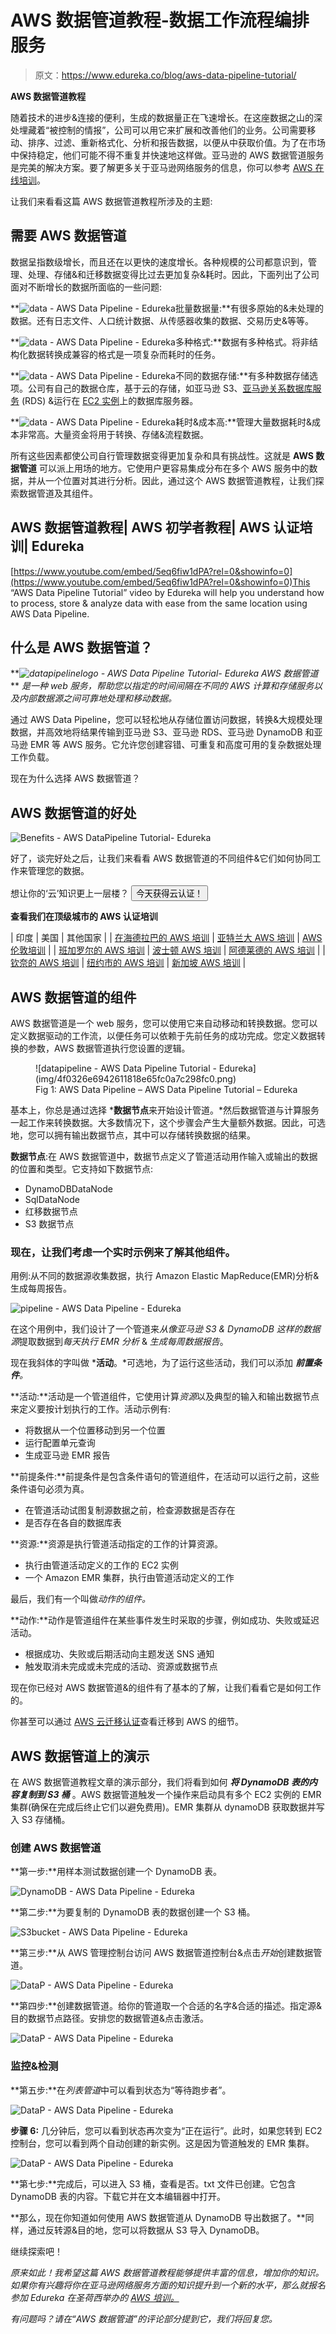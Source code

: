 # AWS 数据管道教程-数据工作流程编排服务

> 原文：<https://www.edureka.co/blog/aws-data-pipeline-tutorial/>

**AWS 数据管道教程**

随着技术的进步&连接的便利，生成的数据量正在飞速增长。在这座数据之山的深处埋藏着“被控制的情报”，公司可以用它来扩展和改善他们的业务。公司需要移动、排序、过滤、重新格式化、分析和报告数据，以便从中获取价值。为了在市场中保持稳定，他们可能不得不重复并快速地这样做。亚马逊的 AWS 数据管道服务是完美的解决方案。要了解更多关于亚马逊网络服务的信息，你可以参考 [AWS 在线培训](https://www.edureka.co/aws-certification-training)。

让我们来看看这篇 AWS 数据管道教程所涉及的主题:

## **需要 AWS 数据管道**

数据呈指数级增长，而且还在以更快的速度增长。各种规模的公司都意识到，管理、处理、存储&和迁移数据变得比过去更加复杂&耗时。因此，下面列出了公司面对不断增长的数据所面临的一些问题:

**![data - AWS Data Pipeline - Edureka](img/4523e7bf1588e085fb574d60ba0836da.png)批量数据量:**有很多原始的&未处理的数据。还有日志文件、人口统计数据、从传感器收集的数据、交易历史&等等。

**![data - AWS Data Pipeline - Edureka](img/9ebfc675c31d3fff82635a3486e510b7.png)多种格式:**数据有多种格式。将非结构化数据转换成兼容的格式是一项复杂而耗时的任务。

**![data - AWS Data Pipeline - Edureka](img/0a63b97a69e8b37442036a986fa3ed39.png)不同的数据存储:**有多种数据存储选项。公司有自己的数据仓库，基于云的存储，如亚马逊 S3、[亚马逊关系数据库服务](https://www.edureka.co/blog/rds-aws-tutorial/) (RDS) &运行在 [EC2 实例](https://www.edureka.co/blog/ec2-aws-tutorial-elastic-compute-cloud/)上的数据库服务器。

**![data - AWS Data Pipeline - Edureka](img/facb93a1f0f5fa6c4c06f0a5fa7e96f9.png)耗时&成本高:**管理大量数据耗时&成本非常高。大量资金将用于转换、存储&流程数据。

所有这些因素都使公司自行管理数据变得更加复杂和具有挑战性。这就是 **AWS 数据管道** 可以派上用场的地方。它使用户更容易集成分布在多个 AWS 服务中的数据，并从一个位置对其进行分析。因此，通过这个 AWS 数据管道教程，让我们探索数据管道及其组件。

## AWS 数据管道教程| AWS 初学者教程| AWS 认证培训| Edureka



[https://www.youtube.com/embed/5eq6fiw1dPA?rel=0&showinfo=0](https://www.youtube.com/embed/5eq6fiw1dPA?rel=0&showinfo=0)This “AWS Data Pipeline Tutorial” video by Edureka will help you understand how to process, store & analyze data with ease from the same location using AWS Data Pipeline.

## **什么是 AWS 数据管道？**

***![datapipelinelogo - AWS Data Pipeline Tutorial- Edureka](img/d77887c7481020abf2dbf022b56fe851.png) AWS 数据管道* ** *是一种 web 服务，帮助您以指定的时间间隔在不同的 AWS 计算和存储服务以及内部数据源之间可靠地处理和移动数据。*

通过 AWS Data Pipeline，您可以轻松地从存储位置访问数据，转换&大规模处理数据，并高效地将结果传输到亚马逊 S3、亚马逊 RDS、亚马逊 DynamoDB 和亚马逊 EMR 等 AWS 服务。它允许您创建容错、可重复和高度可用的复杂数据处理工作负载。

现在为什么选择 AWS 数据管道？

## **AWS 数据管道的好处**

![Benefits - AWS DataPipeline Tutorial- Edureka](img/cb9a70563a76aacf50b229d0b067e9f0.png)



好了，谈完好处之后，让我们来看看 AWS 数据管道的不同组件&它们如何协同工作来管理您的数据。

想让你的‘云’知识更上一层楼？ [<button>今天获得云认证！</button>](https://www.edureka.co/masters-program/cloud-architect-training)

**查看我们在顶级城市的 AWS 认证培训**

| 印度 | 美国 | 其他国家 |
| [在海德拉巴的 AWS 培训](https://www.edureka.co/aws-certification-training-hyderabad) | [亚特兰大 AWS 培训](https://www.edureka.co/aws-certification-training-atlanta) | [AWS 伦敦培训](https://www.edureka.co/aws-certification-training-london) |
| [班加罗尔的 AWS 培训](https://www.edureka.co/aws-certification-training-bangalore) | [波士顿 AWS 培训](https://www.edureka.co/aws-certification-training-boston) | [阿德莱德的 AWS 培训](https://www.edureka.co/aws-certification-training-adelaide) |
| [钦奈的 AWS 培训](https://www.edureka.co/aws-certification-training-chennai) | [纽约市的 AWS 培训](https://www.edureka.co/aws-certification-training-new-york-city) | [新加坡 AWS 培训](https://www.edureka.co/aws-certification-training-singapore) |

## **AWS 数据管道的组件**

AWS 数据管道是一个 web 服务，您可以使用它来自动移动和转换数据。您可以定义数据驱动的工作流，以便任务可以依赖于先前任务的成功完成。您定义数据转换的参数，AWS 数据管道执行您设置的逻辑。

<figure id="attachment_72471" aria-describedby="caption-attachment-72471" style="width: 528px" class="wp-caption aligncenter">![datapipeline - AWS Data Pipeline Tutorial - Edureka](img/4f0326e6942611818e65fc0a7c298fc0.png)

<figcaption id="caption-attachment-72471" class="wp-caption-text">Fig 1: AWS Data Pipeline – AWS Data Pipeline Tutorial – Edureka</figcaption>

</figure>

基本上，你总是通过选择 ***数据节点**来开始设计管道。*然后数据管道与计算服务一起工作来转换数据。大多数情况下，这个步骤会产生大量额外数据。因此，可选地，您可以拥有输出数据节点，其中可以存储转换数据的结果。

**数据节点**:在 AWS 数据管道中，数据节点定义了管道活动用作输入或输出的数据的位置和类型。它支持如下数据节点:

*   DynamoDBDataNode
*   SqlDataNode
*   红移数据节点
*   S3 数据节点

### 现在，让我们考虑一个实时示例来了解其他组件。

用例:从不同的数据源收集数据，执行 Amazon Elastic MapReduce(EMR)分析&生成每周报告。

![pipeline - AWS Data Pipeline - Edureka](img/25d91fbb8ac11ef129dacafdf89e3b5c.png)

在这个用例中，我们设计了一个管道来*从像亚马逊 S3 & DynamoDB 这样的数据源*提取数据到*每天执行 EMR 分析* & *生成每周数据报告*。

现在我斜体的字叫做 ***活动**。*可选地，为了运行这些活动，我们可以添加 ***前置条件**。*

**活动:**活动是一个管道组件，它使用计算*资源*以及典型的输入和输出数据节点来定义要按计划执行的工作。活动示例有:

*   将数据从一个位置移动到另一个位置
*   运行配置单元查询
*   生成亚马逊 EMR 报告

**前提条件:**前提条件是包含条件语句的管道组件，在活动可以运行之前，这些条件语句必须为真。

*   在管道活动试图复制源数据之前，检查源数据是否存在
*   是否存在各自的数据库表

**资源:**资源是执行管道活动指定的工作的计算资源。

*   执行由管道活动定义的工作的 EC2 实例
*   一个 Amazon EMR 集群，执行由管道活动定义的工作

最后，我们有一个叫做*动作的组件。*

**动作:**动作是管道组件在某些事件发生时采取的步骤，例如成功、失败或延迟活动。

*   根据成功、失败或后期活动向主题发送 SNS 通知
*   触发取消未完成或未完成的活动、资源或数据节点

现在你已经对 AWS 数据管道&的组件有了基本的了解，让我们看看它是如何工作的。

你甚至可以通过 [AWS 云迁移认证](https://www.edureka.co/migrating-to-aws)查看迁移到 AWS 的细节。

## **AWS 数据管道上的演示**

在 AWS 数据管道教程文章的演示部分，我们将看到如何 ***将 DynamoDB 表的内容复制到 S3 桶*** 。AWS 数据管道触发一个操作来启动具有多个 EC2 实例的 EMR 集群(确保在完成后终止它们以避免费用)。EMR 集群从 dynamoDB 获取数据并写入 S3 存储桶。

### **创建 AWS 数据管道**

**第一步:**用样本测试数据创建一个 DynamoDB 表。

![DynamoDB - AWS Data Pipeline - Edureka](img/d7796e64fef55e36341c5f5d13c86d29.png)

**第二步:**为要复制的 DynamoDB 表的数据创建一个 S3 桶。

![S3bucket - AWS Data Pipeline - Edureka](img/ece57cf2adcf38440c7d1399ab7f71e4.png)

**第三步:**从 AWS 管理控制台访问 AWS 数据管道控制台&点击*开始*创建数据管道。

![DataP - AWS Data Pipeline - Edureka](img/f527321349d67484056485c6c99d0f52.png)

**第四步:**创建数据管道。给你的管道取一个合适的名字&合适的描述。指定源&目的数据节点路径。安排您的数据管道&点击激活。

![DataP - AWS Data Pipeline - Edureka](img/a7ef73897ae44cef86d8785449a1ef5c.png)

### **监控&检测**

**第五步:**在*列表管道*中可以看到状态为“等待跑步者”。

![DataP - AWS Data Pipeline - Edureka](img/b4cca576f10511b4087f7d8f795d89c0.png)

**步骤 6:** 几分钟后，您可以看到状态再次变为“正在运行”。此时，如果您转到 EC2 控制台，您可以看到两个自动创建的新实例。这是因为管道触发的 EMR 集群。

![DataP - AWS Data Pipeline - Edureka](img/3fec183b0056f55691ec6b5d090cafa1.png)

**第七步:**完成后，可以进入 S3 桶，查看是否。txt 文件已创建。它包含 DynamoDB 表的内容。下载它并在文本编辑器中打开。

**那么，现在你知道如何使用 AWS 数据管道从 DynamoDB 导出数据了。**同样，通过反转源&目的地，您可以将数据从 S3 导入 DynamoDB。

继续探索吧！

*原来如此！我希望这篇 AWS 数据管道教程能够提供丰富的信息，增加你的知识。如果你有兴趣将你在亚马逊网络服务方面的知识提升到一个新的水平，那么就报名参加 Edureka 在圣荷西举办的 [AWS 培训。](https://www.edureka.co/aws-certification-training-san-jose)*

*有问题吗？请在“AWS 数据管道”的评论部分提到它，我们将回复您。*